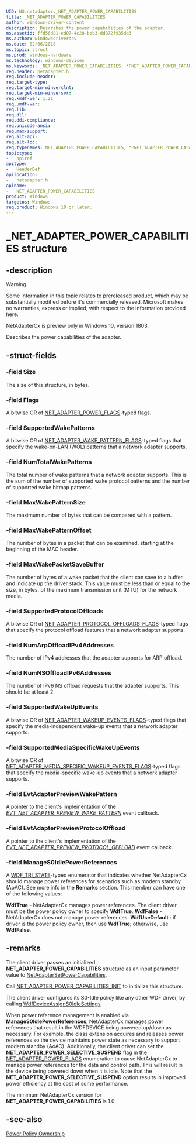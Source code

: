 ```yaml
---
UID: NS:netadapter._NET_ADAPTER_POWER_CAPABILITIES
title: _NET_ADAPTER_POWER_CAPABILITIES
author: windows-driver-content
description: Describes the power capabilities of the adapter.
ms.assetid: ffd56d81-ed07-4c28-bbb3-dd872f935da3
ms.author: windowsdriverdev
ms.date: 02/06/2018
ms.topic: struct
ms.prod: windows-hardware
ms.technology: windows-devices
ms.keywords: _NET_ADAPTER_POWER_CAPABILITIES, *PNET_ADAPTER_POWER_CAPABILITIES, NET_ADAPTER_POWER_CAPABILITIES, 
req.header: netadapter.h
req.include-header:
req.target-type:
req.target-min-winverclnt:
req.target-min-winversvr:
req.kmdf-ver: 1.21
req.umdf-ver:
req.lib:
req.dll:
req.ddi-compliance:
req.unicode-ansi:
req.max-support:
req.alt-api:
req.alt-loc:
req.typenames: NET_ADAPTER_POWER_CAPABILITIES, *PNET_ADAPTER_POWER_CAPABILITIES
topictype: 
-	apiref
apitype: 
-	HeaderDef
apilocation: 
-	netadapter.h
apiname: 
-	NET_ADAPTER_POWER_CAPABILITIES
product: Windows
targetos: Windows
req.product: Windows 10 or later.
---
```


# _NET_ADAPTER_POWER_CAPABILITIES structure

## -description

> [!WARNING]
> Some information in this topic relates to prereleased product, which may be substantially modified before it's commercially released. Microsoft makes no warranties, express or implied, with respect to the information provided here.
>
> NetAdapterCx is preview only in Windows 10, version 1803.

Describes the power capabilities of the adapter.

## -struct-fields

### -field Size
The size of this structure, in bytes.
 
### -field Flags
A bitwise OR of [NET_ADAPTER_POWER_FLAGS](ne-netadapter-_net_adapter_power_flags.md)-typed flags.
 
### -field SupportedWakePatterns
A bitwise OR of [NET_ADAPTER_WAKE_PATTERN_FLAGS](ne-netadapter-_net_adapter_wake_pattern_flags.md)-typed flags that specify the wake-on-LAN (WOL) patterns that a network adapter supports.
 
### -field NumTotalWakePatterns
The total number of wake patterns that a network adapter supports. This is the sum of the number of supported wake protocol patterns and the number of supported wake bitmap patterns.
 
### -field MaxWakePatternSize
The maximum number of bytes that can be compared with a pattern.
 
### -field MaxWakePatternOffset
The number of bytes in a packet that can be examined, starting at the beginning of the MAC header.
 
### -field MaxWakePacketSaveBuffer
The number of bytes of a wake packet that the client can save to a buffer and indicate up the driver stack. This value must be less than or equal to the size, in bytes, of the maximum transmission unit (MTU) for the network media.
 
### -field SupportedProtocolOffloads
A bitwise OR of [NET_ADAPTER_PROTOCOL_OFFLOADS_FLAGS](ne-netadapter-_net_adapter_protocol_offloads_flags.md)-typed flags that specify the protocol offload features that a network adapter supports.
 
### -field NumArpOffloadIPv4Addresses
The number of IPv4 addresses that the adapter supports for ARP offload.
 
### -field NumNSOffloadIPv6Addresses
The number of IPv6 NS offload requests that the adapter supports. This should be at least 2.
 
### -field SupportedWakeUpEvents
A bitwise OR of [NET_ADAPTER_WAKEUP_EVENTS_FLAGS](ne-netadapter-_net_adapter_wakeup_events_flags.md)-typed flags that specify the media-independent wake-up events that a network adapter supports.
 
### -field SupportedMediaSpecificWakeUpEvents
A bitwise OR of [NET_ADAPTER_MEDIA_SPECIFIC_WAKEUP_EVENTS_FLAGS](ne-netadapter-_net_adapter_media_specific_wakeup_events_flags.md)-typed flags that specify the media-specific wake-up events that a network adapter supports.
 
### -field EvtAdapterPreviewWakePattern
A pointer to the client's implementation of the *[EVT_NET_ADAPTER_PREVIEW_WAKE_PATTERN](nc-netadapter-evt_net_adapter_preview_wake_pattern.md)* event callback.
 
### -field EvtAdapterPreviewProtocolOffload
A pointer to the client's implementation of the *[EVT_NET_ADAPTER_PREVIEW_PROTOCOL_OFFLOAD](nc-netadapter-evt_net_adapter_preview_protocol_offload.md)* event callback.
 
### -field ManageS0IdlePowerReferences
A [WDF_TRI_STATE](../wdftypes/ne-wdftypes-_wdf_tri_state.md)-typed enumerator that indicates whether NetAdapterCx should manage power references for scenarios such as modern standby (AoAC). See more info in the **Remarks** section. This member can have one of the following values:

**WdfTrue** - NetAdapterCx manages power references. The client driver must be the power policy owner to specify **WdfTrue**.
**WdfFalse** - NetAdapterCx does not manage power references.
**WdfUseDefault** : if driver is the power policy owner, then use **WdfTrue**; otherwise, use **WdfFalse**.

## -remarks
The client driver passes an initialized **NET_ADAPTER_POWER_CAPABILITIES** structure as an input parameter value to [NetAdapterSetPowerCapabilities](nf-netadapter-netadaptersetpowercapabilities.md).

Call [NET_ADAPTER_POWER_CAPABILITIES_INIT](nf-netadapter-net_adapter_power_capabilities_init.md) to initialize this structure.

The client driver configures its S0-Idle policy like any other WDF driver, by calling [WdfDeviceAssignS0IdleSettings](../wdfdevice/nf-wdfdevice-wdfdeviceassigns0idlesettings.md).

When power reference management is enabled via **ManageS0IdlePowerReferences**, NetAdapterCx manages power references that result in the WDFDEVICE being powered up/down as necessary. For example, the class extension acquires and releases power references so the device maintains power state as necessary to support modern standby (AoAC). Additionally, the client driver can set the **NET_ADAPTER_POWER_SELECTIVE_SUSPEND** flag in the [NET_ADAPTER_POWER_FLAGS](ne-netadapter-_net_adapter_power_flags.md) enumeration to cause NetAdapterCx to manage power references for the data and control path. This will result in the device being powered down when it is idle. Note that the **NET_ADAPTER_POWER_SELECTIVE_SUSPEND** option results in improved power efficiency at the cost of some performance.

The minimum NetAdapterCx version for **NET_ADAPTER_POWER_CAPABILITIES** is 1.0.

## -see-also

[Power Policy Ownership](https://docs.microsoft.com/windows-hardware/drivers/wdf/power-policy-ownership)